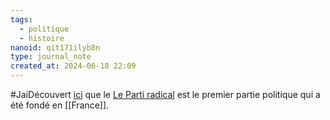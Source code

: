 ```yaml
---
tags:
  - politique
  - histoire
nanoid: qit171ilyb8n
type: journal_note
created_at: 2024-06-18 22:09
---
```

#JaiDécouvert [ici](https://fr.wikipedia.org/wiki/Parti_politique#En_France) que le [Le Parti radical](https://fr.wikipedia.org/wiki/Parti_r%C3%A9publicain,_radical_et_radical-socialiste) est le premier partie politique qui a été fondé en [[France]].

